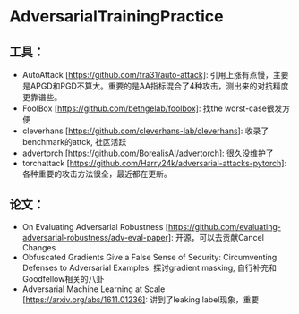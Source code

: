 # AdversarialTrainingPractice

## 工具：
- AutoAttack [https://github.com/fra31/auto-attack]: 引用上涨有点慢，主要是APGD和PGD不算大。重要的是AA指标混合了4种攻击，测出来的对抗精度更靠谱些。
- FoolBox [https://github.com/bethgelab/foolbox]: 找the worst-case很发方便
- cleverhans [https://github.com/cleverhans-lab/cleverhans]: 收录了benchmark的attck, 社区活跃
- advertorch [https://github.com/BorealisAI/advertorch]: 很久没维护了
- torchattack [https://github.com/Harry24k/adversarial-attacks-pytorch]: 各种重要的攻击方法很全，最近都在更新。

## 论文：
- On Evaluating Adversarial Robustness [https://github.com/evaluating-adversarial-robustness/adv-eval-paper]: 开源，可以去贡献Cancel Changes
- Obfuscated Gradients Give a False Sense of Security: Circumventing Defenses to Adversarial Examples: 探讨gradient masking, 自行补充和Goodfellow相关的八卦
- Adversarial Machine Learning at Scale [https://arxiv.org/abs/1611.01236]: 讲到了leaking label现象，重要
